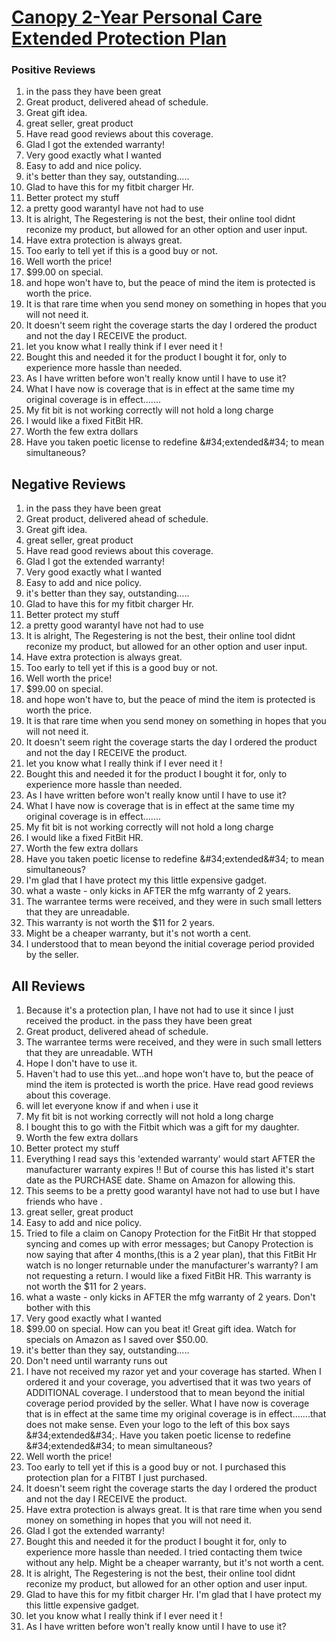 # [Canopy 2-Year Personal Care Extended Protection Plan](https://products.checkmycream.com/products/Canopy-2-Year-Personal-Care-Extended-Protection-Plan.html)

### Positive Reviews

<ol>
      <li>in the pass they have been great</li>
      <li>Great product, delivered ahead of schedule.</li>
      <li>Great gift idea.</li>
      <li>great seller, great product</li>
      <li>Have read good reviews about this coverage.</li>
      <li>Glad I got the extended warranty!</li>
      <li>Very good exactly what I wanted</li>
      <li>Easy to add and nice policy.</li>
      <li>it&#x27;s better than they say, outstanding.....</li>
      <li>Glad to have this for my fitbit charger Hr.</li>
      <li>Better protect my stuff</li>
      <li>a pretty good warantyI have not had to use</li>
      <li>It is alright, The Regestering is not the best, their online tool didnt reconize my product, but allowed for an other option and user input.</li>
      <li>Have extra protection is always great.</li>
      <li>Too early to tell yet if this is a good buy or not.</li>
      <li>Well worth the price!</li>
      <li>$99.00 on special.</li>
      <li>and hope won&#x27;t have to, but the peace of mind the item is protected is worth the price.  </li>
      <li>It is that rare time when you send money on something in hopes that you will not need it.</li>
      <li>It doesn&#x27;t seem right the coverage starts the day I ordered the product and not the day I RECEIVE the product.</li>
      <li>let you know what I really think if I ever need it !</li>
      <li>Bought this and needed it for the product I bought it for, only to experience more hassle than needed.</li>
      <li>As I have written before won&#x27;t really know until I have to use it?</li>
      <li>What I have now is coverage that is in effect at the same time my original coverage is in effect.......</li>
      <li>My fit bit is not working correctly will not hold a long charge</li>
      <li>I would like a fixed FitBit HR.</li>
      <li>Worth the few extra dollars</li>
      <li>Have you taken poetic license to redefine &amp;#34;extended&amp;#34; to mean simultaneous?</li>
</ol>


<h2>Negative Reviews</h2>
<ol>
<li> in the pass they have been great</li>
<li> Great product, delivered ahead of schedule.</li>
<li> Great gift idea.</li>
<li> great seller, great product</li>
<li> Have read good reviews about this coverage.</li>
<li> Glad I got the extended warranty!</li>
<li> Very good exactly what I wanted</li>
<li> Easy to add and nice policy.</li>
<li> it&#x27;s better than they say, outstanding.....</li>
<li> Glad to have this for my fitbit charger Hr.</li>
<li> Better protect my stuff</li>
<li> a pretty good warantyI have not had to use</li>
<li> It is alright, The Regestering is not the best, their online tool didnt reconize my product, but allowed for an other option and user input.</li>
<li> Have extra protection is always great.</li>
<li> Too early to tell yet if this is a good buy or not.</li>
<li> Well worth the price!</li>
<li> $99.00 on special.</li>
<li> and hope won&#x27;t have to, but the peace of mind the item is protected is worth the price.  </li>
<li> It is that rare time when you send money on something in hopes that you will not need it.</li>
<li> It doesn&#x27;t seem right the coverage starts the day I ordered the product and not the day I RECEIVE the product.</li>
<li> let you know what I really think if I ever need it !</li>
<li> Bought this and needed it for the product I bought it for, only to experience more hassle than needed.</li>
<li> As I have written before won&#x27;t really know until I have to use it?</li>
<li> What I have now is coverage that is in effect at the same time my original coverage is in effect.......</li>
<li> My fit bit is not working correctly will not hold a long charge</li>
<li> I would like a fixed FitBit HR.</li>
<li> Worth the few extra dollars</li>
<li> Have you taken poetic license to redefine &amp;#34;extended&amp;#34; to mean simultaneous?</li>
<li> I&#x27;m glad that I have protect my this little expensive gadget.</li>
<li> what a waste - only kicks in AFTER the mfg warranty of 2 years.</li>
<li> The warrantee terms were received, and they were in such small letters that they are unreadable.  </li>
<li> This warranty is not worth the $11 for 2 years.</li>
<li> Might be a cheaper warranty, but it&#x27;s not worth a cent.</li>
<li> I understood that to mean beyond the initial coverage period provided by the seller.  </li>
</ol>

<h2>All Reviews</h2>

<ol>
    <li> Because it&#x27;s a protection plan, I have not had to use it since I just received the product. in the pass they have been great</li>
    <li> Great product, delivered ahead of schedule.</li>
    <li> The warrantee terms were received, and they were in such small letters that they are unreadable.  WTH</li>
    <li> Hope I don&#x27;t have to use it.</li>
    <li> Haven&#x27;t had to use this yet...and hope won&#x27;t have to, but the peace of mind the item is protected is worth the price.  Have read good reviews about this coverage.</li>
    <li> will let everyone know if and when i use it</li>
    <li> My fit bit is not working correctly will not hold a long charge</li>
    <li> I bought this to go with the Fitbit which was a gift for my daughter.</li>
    <li> Worth the few extra dollars</li>
    <li> Better protect my stuff</li>
    <li> Everything I read says this &#x27;extended warranty&#x27; would start AFTER the manufacturer warranty expires !! But of course this has listed it&#x27;s start date as the PURCHASE date.  Shame on Amazon for allowing this.</li>
    <li> This seems to be a pretty good warantyI have not had to use but I have friends who have .</li>
    <li> great seller, great product</li>
    <li> Easy to add and nice policy.</li>
    <li> Tried to file a claim on Canopy Protection for the FitBit Hr that stopped syncing and comes up with error messages; but Canopy Protection is now saying that after 4 months,(this is a 2 year plan), that this FitBit Hr watch is no longer returnable under the manufacturer&#x27;s warranty? I am not requesting a return. I would like a fixed FitBit HR. This warranty is not worth the $11 for 2 years.</li>
    <li> what a waste - only kicks in AFTER the mfg warranty of 2 years. Don&#x27;t bother with this</li>
    <li> Very good exactly what I wanted</li>
    <li> $99.00 on special. How can you beat it! Great gift idea. Watch for specials on Amazon as I saved over $50.00.</li>
    <li> it&#x27;s better than they say, outstanding.....</li>
    <li> Don&#x27;t need until warranty runs out</li>
    <li> I have not received my razor yet and your coverage has started.  When I ordered it and your coverage, you advertised that it was two years of ADDITIONAL coverage.  I understood that to mean beyond the initial coverage period provided by the seller.  What I have now is coverage that is in effect at the same time my original coverage is in effect.......that does not make sense.  Even your logo to the left of this box says &amp;#34;extended&amp;#34;.  Have you taken poetic license to redefine &amp;#34;extended&amp;#34; to mean simultaneous?</li>
    <li> Well worth the price!</li>
    <li> Too early to tell yet if this is a good buy or not. I purchased this protection plan for a FITBT I just purchased.</li>
    <li> It doesn&#x27;t seem right the coverage starts the day I ordered the product and not the day I RECEIVE the product.</li>
    <li> Have extra protection is always great. It is that rare time when you send money on something in hopes that you will not need it.</li>
    <li> Glad I got the extended warranty!</li>
    <li> Bought this and needed it for the product I bought it for, only to experience more hassle than needed. I tried contacting them twice without any help. Might be a cheaper warranty, but it&#x27;s not worth a cent.</li>
    <li> It is alright, The Regestering is not the best, their online tool didnt reconize my product, but allowed for an other option and user input.</li>
    <li> Glad to have this for my fitbit charger Hr. I&#x27;m glad that I have protect my this little expensive gadget.</li>
    <li> let you know what I really think if I ever need it !</li>
    <li> As I have written before won&#x27;t really know until I have to use it?</li>
</ol>




